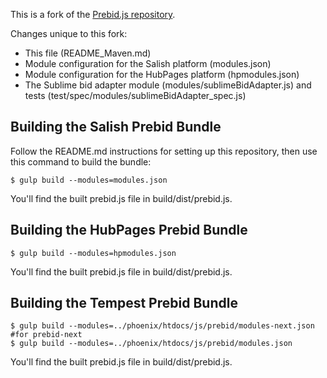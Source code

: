 This is a fork of the [Prebid.js repository](https://github.com/prebid/Prebid.js).

Changes unique to this fork:

* This file (README\_Maven.md)
* Module configuration for the Salish platform (modules.json)
* Module configuration for the HubPages platform (hpmodules.json)
* The Sublime bid adapter module (modules/sublimeBidAdapter.js)
  and tests (test/spec/modules/sublimeBidAdapter\_spec.js)


## Building the Salish Prebid Bundle

Follow the README.md instructions for setting up this repository, then use this
command to build the bundle:

    $ gulp build --modules=modules.json

You'll find the built prebid.js file in build/dist/prebid.js.


## Building the HubPages Prebid Bundle

    $ gulp build --modules=hpmodules.json

You'll find the built prebid.js file in build/dist/prebid.js.

## Building the Tempest Prebid Bundle

    $ gulp build --modules=../phoenix/htdocs/js/prebid/modules-next.json #for prebid-next
    $ gulp build --modules=../phoenix/htdocs/js/prebid/modules.json

You'll find the built prebid.js file in build/dist/prebid.js.

